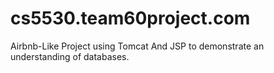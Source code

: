 # cs5530.team60project.com
Airbnb-Like Project using Tomcat And JSP to demonstrate an understanding of databases.